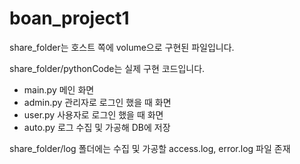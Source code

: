 # boan_project1


share_folder는 호스트 쪽에 volume으로 구현된 파일입니다.

share_folder/pythonCode는 실제 구현 코드입니다.
- main.py 메인 화면
- admin.py 관리자로 로그인 했을 때 화면
- user.py 사용자로 로그인 했을 때 화면
- auto.py 로그 수집 및 가공해 DB에 저장

share_folder/log 폴더에는 수집 및 가공할 access.log, error.log 파일 존재

